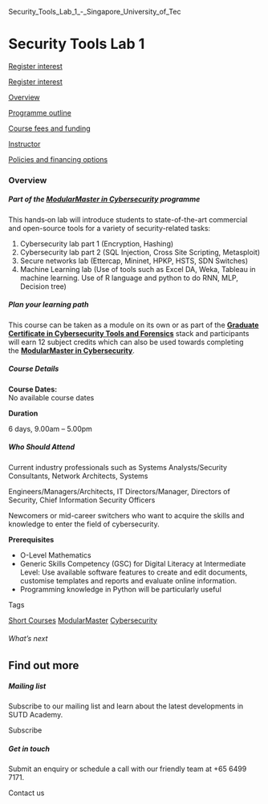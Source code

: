 Security_Tools_Lab_1_-_Singapore_University_of_Tec



Security Tools Lab 1
====================

[Register interest](/admissions/academy/short-courses/short-courses-register-your-interest/?coursename=security-tools-lab-1)

[Register interest](/admissions/academy/short-courses/short-courses-register-your-interest/?coursename=security-tools-lab-1)

[Overview](/course/security-tools-lab-1/#tabs)

[Programme outline](/course/security-tools-lab-1/programme-outline/#tabs)

[Course fees and funding](/course/security-tools-lab-1/course-fees-and-funding/#tabs)

[Instructor](/course/security-tools-lab-1/instructor/#tabs)

[Policies and financing options](/course/security-tools-lab-1/policies-and-financing-options/#tabs)

### Overview

##### **Part of the [ModularMaster in Cybersecurity](/course/modularmaster-certificate-in-cybersecurity/ "ModularMasters in Cybersecurity") programme**

This hands‐on lab will introduce students to state-of-the-art commercial and open-source tools for a variety of security-related tasks:

1. Cybersecurity lab part 1 (Encryption, Hashing)
2. Cybersecurity lab part 2 (SQL Injection, Cross Site Scripting, Metasploit)
3. Secure networks lab (Ettercap, Mininet, HPKP, HSTS, SDN Switches)
4. Machine Learning lab (Use of tools such as Excel DA, Weka, Tableau in machine learning. Use of R language and python to do RNN, MLP, Decision tree)

##### **Plan your learning path**

This course can be taken as a module on its own or as part of the **[Graduate Certificate in Cybersecurity Tools and Forensics](/course/graduate-certificate-cybersecurity/ "Learn more")** stack and participants will earn 12 subject credits which can also be used towards completing the **[ModularMaster in Cybersecurity](/course/modularmaster-certificate-in-cybersecurity/ "Learn more")**.

##### **Course Details**

**Course Dates:**  
No available course dates

**Duration**

6 days, 9.00am – 5.00pm

##### **Who Should Attend**

Current industry professionals such as Systems Analysts/Security Consultants, Network Architects, Systems

Engineers/Managers/Architects, IT Directors/Manager, Directors of Security, Chief Information Security Officers

Newcomers or mid-career switchers who want to acquire the skills and knowledge to enter the field of cybersecurity.

**Prerequisites**

* O-Level Mathematics
* Generic Skills Competency (GSC) for Digital Literacy at Intermediate Level: Use available software features to create and edit documents, customise templates and reports and evaluate online information.
* Programming knowledge in Python will be particularly useful

Tags

[Short Courses](/admissions/academy/courses-and-modules/?academy-type-course=780)
[ModularMaster](/admissions/academy/courses-and-modules/?academy-type-course=792)
[Cybersecurity](/admissions/academy/courses-and-modules/?discipline=787)

###### What’s next

Find out more
-------------

##### Mailing list

Subscribe to our mailing list and learn about the latest developments in SUTD Academy.

Subscribe

##### Get in touch

Submit an enquiry or schedule a call with our friendly team at +65 6499 7171.

Contact us

